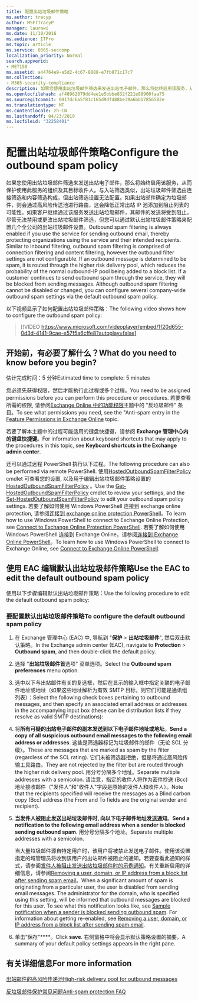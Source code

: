 ```yaml
---
title: 配置出站垃圾邮件策略
ms.author: tracyp
author: MSFTTracyP
manager: laurawi
ms.date: 11/10/2016
ms.audience: ITPro
ms.topic: article
ms.service: O365-seccomp
localization_priority: Normal
search.appverid:
- MET150
ms.assetid: a44764e9-a5d2-4c67-8888-e7fb871c17c7
ms.collection:
- M365-security-compliance
description: 如果您使用出站垃圾邮件筛选来发送出站电子邮件，那么将始终启用该服务，从而保护使用此服务的组织及其目标收件人。
ms.openlocfilehash: af48962879dd4ee1e5bbbe832f221e88900faa75
ms.sourcegitcommit: 0017dc6a5f81c165d9dfd88be39a6bb17856582e
ms.translationtype: MT
ms.contentlocale: zh-CN
ms.lasthandoff: 04/23/2019
ms.locfileid: "32258401"
---
```

# <a name="configure-the-outbound-spam-policy"></a><span data-ttu-id="02693-103">配置出站垃圾邮件策略</span><span class="sxs-lookup"><span data-stu-id="02693-103">Configure the outbound spam policy</span></span>

<span data-ttu-id="02693-p101">如果您使用出站垃圾邮件筛选来发送出站电子邮件，那么将始终启用该服务，从而保护使用此服务的组织及其目标收件人。与入站筛选类似，出站垃圾邮件筛选由连接筛选和内容筛选构成，但出站筛选设置无法配置。如果出站邮件确定为垃圾邮件，则会通过高风险传送池进行路由，这会降低正常出站 IP 池添加到阻止列表的可能性。如果客户继续通过该服务发送出站垃圾邮件，其邮件的发送将受到阻止。尽管无法禁用或更改出站垃圾邮件筛选，但您可以通过默认出站垃圾邮件策略来配置几个全公司的出站垃圾邮件设置。</span><span class="sxs-lookup"><span data-stu-id="02693-p101">Outbound spam filtering is always enabled if you use the service for sending outbound email, thereby protecting organizations using the service and their intended recipients. Similar to inbound filtering, outbound spam filtering is comprised of connection filtering and content filtering, however the outbound filter settings are not configurable. If an outbound message is determined to be spam, it is routed through the higher risk delivery pool, which reduces the probability of the normal outbound-IP pool being added to a block list. If a customer continues to send outbound spam through the service, they will be blocked from sending messages. Although outbound spam filtering cannot be disabled or changed, you can configure several company-wide outbound spam settings via the default outbound spam policy.</span></span> 
  
<span data-ttu-id="02693-109">以下视频显示了如何配置出站垃圾邮件策略：</span><span class="sxs-lookup"><span data-stu-id="02693-109">The following video shows how to configure the outbound spam policy:</span></span>
  
> [!VIDEO https://www.microsoft.com/videoplayer/embed/1f20d655-0d3d-4141-9cae-e57f5a6cffe8?autoplay=false]
  
## <a name="what-do-you-need-to-know-before-you-begin"></a><span data-ttu-id="02693-110">开始前，有必要了解什么？</span><span class="sxs-lookup"><span data-stu-id="02693-110">What do you need to know before you begin?</span></span>
<span data-ttu-id="02693-111"><a name="sectionSection0"> </a></span><span class="sxs-lookup"><span data-stu-id="02693-111"></span></span>

<span data-ttu-id="02693-112">估计完成时间：5 分钟</span><span class="sxs-lookup"><span data-stu-id="02693-112">Estimated time to complete: 5 minutes</span></span>
  
<span data-ttu-id="02693-113">您必须先获得权限，然后才能执行此过程或多个过程。</span><span class="sxs-lookup"><span data-stu-id="02693-113">You need to be assigned permissions before you can perform this procedure or procedures.</span></span> <span data-ttu-id="02693-114">若要查看所需的权限, 请参阅[Exchange Online 中的功能权限](http://technet.microsoft.com/library/15073ce1-0917-403b-8839-02a2ebc96e16.aspx)主题中的 "反垃圾邮件" 条目。</span><span class="sxs-lookup"><span data-stu-id="02693-114">To see what permissions you need, see the "Anti-spam entry in the [Feature Permissions in Exchange Online](http://technet.microsoft.com/library/15073ce1-0917-403b-8839-02a2ebc96e16.aspx) topic.</span></span> 
  
<span data-ttu-id="02693-115">若要了解本主题中的过程可能适用的键盘快捷键，请参阅 **Exchange 管理中心内的键盘快捷键**。</span><span class="sxs-lookup"><span data-stu-id="02693-115">For information about keyboard shortcuts that may apply to the procedures in this topic, see **Keyboard shortcuts in the Exchange admin center**.</span></span>
  
<span data-ttu-id="02693-116">还可以通过远程 PowerShell 执行以下过程。</span><span class="sxs-lookup"><span data-stu-id="02693-116">The following procedure can also be performed via remote PowerShell.</span></span> <span data-ttu-id="02693-117">使用[HostedOutboundSpamFilterPolicy](http://technet.microsoft.com/library/8f15c83c-c10a-4d9d-b135-35321430bdc2.aspx) cmdlet 可查看您的设置, 以及用于编辑出站垃圾邮件策略设置的[HostedOutboundSpamFilterPolicy](http://technet.microsoft.com/library/665d1b04-d4b5-4a0e-811a-4e37096ccbfd.aspx) 。</span><span class="sxs-lookup"><span data-stu-id="02693-117">Use the [Get-HostedOutboundSpamFilterPolicy](http://technet.microsoft.com/library/8f15c83c-c10a-4d9d-b135-35321430bdc2.aspx) cmdlet to review your settings, and the [Set-HostedOutboundSpamFilterPolicy](http://technet.microsoft.com/library/665d1b04-d4b5-4a0e-811a-4e37096ccbfd.aspx) to edit your outbound spam policy settings.</span></span> <span data-ttu-id="02693-118">若要了解如何使用 Windows PowerShell 连接到 exchange online protection, 请参阅[连接到 exchange online protection PowerShell](https://go.microsoft.com/fwlink/p/?linkid=627290)。</span><span class="sxs-lookup"><span data-stu-id="02693-118">To learn how to use Windows PowerShell to connect to Exchange Online Protection, see [Connect to Exchange Online Protection PowerShell](https://go.microsoft.com/fwlink/p/?linkid=627290).</span></span> <span data-ttu-id="02693-119">若要了解如何使用 Windows PowerShell 连接到 Exchange Online，请参阅[连接到 Exchange Online PowerShell](https://go.microsoft.com/fwlink/p/?linkid=396554)。</span><span class="sxs-lookup"><span data-stu-id="02693-119">To learn how to use Windows PowerShell to connect to Exchange Online, see [Connect to Exchange Online PowerShell](https://go.microsoft.com/fwlink/p/?linkid=396554).</span></span>
  
## <a name="use-the-eac-to-edit-the-default-outbound-spam-policy"></a><span data-ttu-id="02693-120">使用 EAC 编辑默认出站垃圾邮件策略</span><span class="sxs-lookup"><span data-stu-id="02693-120">Use the EAC to edit the default outbound spam policy</span></span>
<span data-ttu-id="02693-121"><a name="sectionSection1"> </a></span><span class="sxs-lookup"><span data-stu-id="02693-121"></span></span>

<span data-ttu-id="02693-122">使用以下步骤编辑默认出站垃圾邮件策略：</span><span class="sxs-lookup"><span data-stu-id="02693-122">Use the following procedure to edit the default outbound spam policy:</span></span>
  
### <a name="to-configure-the-default-outbound-spam-policy"></a><span data-ttu-id="02693-123">要配置默认出站垃圾邮件策略</span><span class="sxs-lookup"><span data-stu-id="02693-123">To configure the default outbound spam policy</span></span>

1. <span data-ttu-id="02693-124">在 Exchange 管理中心 (EAC) 中, 导航到 "**保护** \> **出站垃圾邮件**", 然后双击默认策略。</span><span class="sxs-lookup"><span data-stu-id="02693-124">In the Exchange admin center (EAC), navigate to **Protection** \> **Outbound spam**, and then double-click the default policy.</span></span>
    
2. <span data-ttu-id="02693-125">选择 "**出站垃圾邮件首**选项" 菜单选项。</span><span class="sxs-lookup"><span data-stu-id="02693-125">Select the **Outbound spam preferences** menu option.</span></span> 
    
3. <span data-ttu-id="02693-126">选中以下与出站邮件有关的复选框，然后在显示的输入框中指定关联的电子邮件地址或地址（如果这些地址解析为有效 SMTP 目标，则它们可能是通讯组列表）：</span><span class="sxs-lookup"><span data-stu-id="02693-126">Select the following check boxes pertaining to outbound messages, and then specify an associated email address or addresses in the accompanying input box (these can be distribution lists if they resolve as valid SMTP destinations):</span></span>
    
1. <span data-ttu-id="02693-127">将**所有可疑的出站电子邮件的副本发送到以下电子邮件地址或地址**。</span><span class="sxs-lookup"><span data-stu-id="02693-127">**Send a copy of all suspicious outbound email messages to the following email address or addresses**.</span></span> <span data-ttu-id="02693-128">这些是筛选器标记为垃圾邮件的邮件（无论 SCL 分级）。</span><span class="sxs-lookup"><span data-stu-id="02693-128">These are messages that are marked as spam by the filter (regardless of the SCL rating).</span></span> <span data-ttu-id="02693-129">它们未被筛选器拒绝，但是将通过高风险传输工具路由。</span><span class="sxs-lookup"><span data-stu-id="02693-129">They are not rejected by the filter but are routed through the higher risk delivery pool.</span></span> <span data-ttu-id="02693-130">用分号分隔多个地址。</span><span class="sxs-lookup"><span data-stu-id="02693-130">Separate multiple addresses with a semicolon.</span></span> <span data-ttu-id="02693-131">请注意，指定的收件人将作为密件抄送 (Bcc) 地址接收邮件（"发件人"和"收件人"字段是原始的发件人和收件人）。</span><span class="sxs-lookup"><span data-stu-id="02693-131">Note that the recipients specified will receive the messages as a Blind carbon copy (Bcc) address (the From and To fields are the original sender and recipient).</span></span>
    
2. <span data-ttu-id="02693-132">**当发件人被阻止发送出站垃圾邮件时, 向以下电子邮件地址发送通知**。</span><span class="sxs-lookup"><span data-stu-id="02693-132">**Send a notification to the following email address when a sender is blocked sending outbound spam**.</span></span> <span data-ttu-id="02693-133">用分号分隔多个地址。</span><span class="sxs-lookup"><span data-stu-id="02693-133">Separate multiple addresses with a semicolon.</span></span>
    
    <span data-ttu-id="02693-p106">当大量垃圾邮件源自特定用户时，该用户将被禁止发送电子邮件。使用该设置指定的域管理员将收到该用户的出站邮件被阻止的通知。若要查看此通知的样式，请参阅[发件人被阻止发送出站垃圾邮件时的示例通知](sample-notification-when-a-sender-is-blocked-sending-outbound-spam.md)。有关重新启用的详细信息，请参阅[Removing a user, domain, or IP address from a block list after sending spam email](http://technet.microsoft.com/library/712cfcc1-31e8-4e51-8561-b64258a8f1e5.aspx)。</span><span class="sxs-lookup"><span data-stu-id="02693-p106">When a significant amount of spam is originating from a particular user, the user is disabled from sending email messages. The administrator for the domain, who is specified using this setting, will be informed that outbound messages are blocked for this user. To see what this notification looks like, see [Sample notification when a sender is blocked sending outbound spam](sample-notification-when-a-sender-is-blocked-sending-outbound-spam.md). For information about getting re-enabled, see [Removing a user, domain, or IP address from a block list after sending spam email](http://technet.microsoft.com/library/712cfcc1-31e8-4e51-8561-b64258a8f1e5.aspx).</span></span>
    
4. <span data-ttu-id="02693-138">单击“保存”\*\*\*\*。</span><span class="sxs-lookup"><span data-stu-id="02693-138">Click **save**.</span></span> <span data-ttu-id="02693-139">右侧窗格中将会显示默认策略设置的摘要。</span><span class="sxs-lookup"><span data-stu-id="02693-139">A summary of your default policy settings appears in the right pane.</span></span>
    
## <a name="for-more-information"></a><span data-ttu-id="02693-140">有关详细信息</span><span class="sxs-lookup"><span data-stu-id="02693-140">For more information</span></span>
<span data-ttu-id="02693-141"><a name="sectionSection2"> </a></span><span class="sxs-lookup"><span data-stu-id="02693-141"></span></span>

[<span data-ttu-id="02693-142">出站邮件的高风险传递池</span><span class="sxs-lookup"><span data-stu-id="02693-142">High-risk delivery pool for outbound messages</span></span>](high-risk-delivery-pool-for-outbound-messages.md)
  
[<span data-ttu-id="02693-143">反垃圾邮件保护常见问题</span><span class="sxs-lookup"><span data-stu-id="02693-143">Anti-spam protection FAQ</span></span>](anti-spam-protection-faq.md)
  

